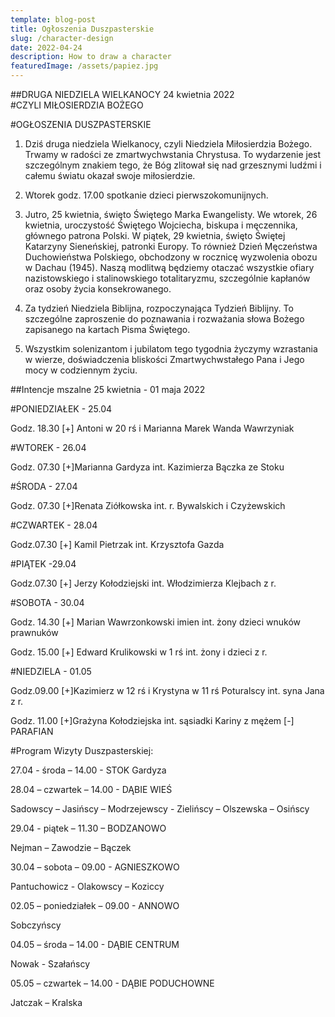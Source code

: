 ```yaml
---
template: blog-post
title: Ogłoszenia Duszpasterskie
slug: /character-design
date: 2022-04-24
description: How to draw a character
featuredImage: /assets/papiez.jpg
---
```

      

##DRUGA NIEDZIELA WIELKANOCY  24 kwietnia 2022                                                     
#CZYLI MIŁOSIERDZIA BOŻEGO 	                                                                   

#OGŁOSZENIA DUSZPASTERSKIE

1. Dziś druga niedziela Wielkanocy, czyli Niedziela Miłosierdzia Bożego. Trwamy w radości ze zmartwychwstania Chrystusa. To wydarzenie jest szczególnym znakiem tego, że Bóg zlitował się nad grzesznymi ludźmi i całemu światu okazał swoje miłosierdzie. 

2. Wtorek godz. 17.00 spotkanie dzieci pierwszokomunijnych.

3. Jutro,  25 kwietnia,  święto Świętego Marka Ewangelisty. We wtorek, 26 kwietnia, uroczystość Świętego Wojciecha, biskupa i męczennika, głównego patrona Polski.  W piątek, 29 kwietnia,  święto Świętej Katarzyny Sieneńskiej, patronki Europy. To również Dzień Męczeństwa Duchowieństwa Polskiego, obchodzony w rocznicę wyzwolenia obozu w Dachau (1945). Naszą modlitwą będziemy otaczać wszystkie ofiary nazistowskiego i stalinowskiego totalitaryzmu, szczególnie kapłanów oraz osoby życia konsekrowanego.

4. Za tydzień Niedziela Biblijna, rozpoczynająca Tydzień Biblijny. To szczególne zaproszenie do poznawania i rozważania słowa Bożego zapisanego na kartach Pisma Świętego. 

5. Wszystkim solenizantom i jubilatom tego tygodnia życzymy wzrastania w wierze, doświadczenia bliskości Zmartwychwstałego Pana i Jego mocy w codziennym życiu.


##Intencje mszalne 25 kwietnia - 01 maja  2022

#PONIEDZIAŁEK - 25.04

Godz. 18.30 [+] Antoni w 20 rś i Marianna Marek Wanda Wawrzyniak 

#WTOREK - 26.04

Godz. 07.30 [+]Marianna Gardyza int. Kazimierza Bączka ze Stoku 

#ŚRODA - 27.04

Godz. 07.30 [+]Renata Ziółkowska int. r. Bywalskich i Czyżewskich

#CZWARTEK - 28.04

Godz.07.30  [+] Kamil Pietrzak int. Krzysztofa Gazda

#PIĄTEK -29.04

Godz.07.30 [+] Jerzy Kołodziejski int. Włodzimierza Klejbach z r.

#SOBOTA - 30.04

Godz. 14.30 [+] Marian Wawrzonkowski imien int. żony dzieci wnuków prawnuków

Godz. 15.00  [+] Edward Krulikowski w 1 rś int. żony i dzieci z r.

#NIEDZIELA - 01.05

Godz.09.00 [+]Kazimierz w 12 rś i Krystyna w 11 rś Poturalscy int. syna Jana z r.

Godz. 11.00 [+]Grażyna Kołodziejska  int. sąsiadki Kariny z mężem
 [-] PARAFIAN



#Program Wizyty Duszpasterskiej:


27.04  - środa – 14.00 - STOK
Gardyza

28.04 – czwartek – 14.00 - DĄBIE WIEŚ

Sadowscy – Jasińscy – Modrzejewscy - Zielińscy – Olszewska – Osińscy

29.04  - piątek – 11.30 – BODZANOWO

Nejman – Zawodzie – Bączek  

30.04 – sobota – 09.00 - AGNIESZKOWO

Pantuchowicz - Olakowscy – Koziccy

02.05 – poniedziałek – 09.00 - ANNOWO

Sobczyńscy

04.05 – środa – 14.00 - DĄBIE CENTRUM

Nowak  - Szałańscy

05.05 – czwartek – 14.00 - DĄBIE PODUCHOWNE

Jatczak – Kralska

